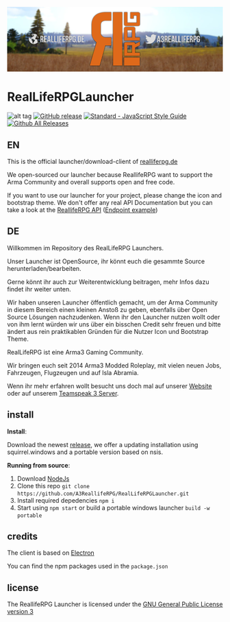 ![Banner](resources/img/banner.png)

# RealLifeRPGLauncher

![alt tag](https://travis-ci.org/A3ReallifeRPG/RealLifeRPGLauncher.svg?branch=master) [![GitHub release](https://img.shields.io/github/release/A3ReallifeRPG/RealLifeRPGLauncher.svg)](https://github.com/A3ReallifeRPG/RealLifeRPGLauncher/releases/latest) [![Standard - JavaScript Style Guide](https://img.shields.io/badge/code%20style-standard-brightgreen.svg)](http://standardjs.com/) [![Github All Releases](https://img.shields.io/github/downloads/A3ReallifeRPG/RealLifeRPGLauncher/total.svg)](https://github.com/A3ReallifeRPG/RealLifeRPGLauncher/releases)

## EN

This is the official launcher/download-client of [realliferpg.de](https://www.realliferpg.de)

We open-sourced our launcher because ReallifeRPG want to support the Arma Community and overall supports open and free code.

If you want to use our launcher for your project, please change the icon and bootstrap theme.
We don't offer any real API Documentation but you can take a look at the [ReallifeRPG API](https://dev.realliferpg.de/docs/api) ([Endpoint example](https://api.realliferpg.de/v1/servers))

## DE

Willkommen im Repository des RealLifeRPG Launchers.

Unser Launcher ist OpenSource, ihr könnt euch die gesammte Source herunterladen/bearbeiten.  

Gerne könnt ihr auch zur Weiterentwicklung beitragen, mehr Infos dazu findet ihr weiter unten.

Wir haben unseren Launcher öffentlich gemacht, um der Arma Community in diesem Bereich einen kleinen Anstoß zu geben, ebenfalls über Open Source Lösungen nachzudenken.
Wenn ihr den Launcher nutzen wollt oder von ihm lernt würden wir uns über ein bisschen Credit sehr freuen und bitte ändert aus rein praktikablen Gründen für die Nutzer Icon und Bootstrap Theme.

RealLifeRPG ist eine Arma3 Gaming Community.

Wir bringen euch seit 2014 Arma3 Modded Roleplay, mit vielen neuen Jobs, Fahrzeugen, Flugzeugen und auf Isla Abramia.

Wenn ihr mehr erfahren wollt besucht uns doch mal auf unserer [Website](https://www.realliferpg.de) oder auf unserem [Teamspeak 3 Server](ts3server://ts.realliferpg.de?port=9987).

## install

**Install**:

Download the newest [release](https://github.com/A3ReallifeRPG/RealLifeRPGLauncher/releases), we offer a updating installation using squirrel.windows and a portable version based on nsis.

**Running from source**:

1. Download [NodeJs](https://nodejs.org/en/)
2. Clone this repo `git clone https://github.com/A3ReallifeRPG/RealLifeRPGLauncher.git`
3. Install required depedencies `npm i`
4. Start using `npm start` or build a portable windows launcher `build -w portable`

## credits

The client is based on [Electron](http://electron.atom.io/)

You can find the npm packages used in the `package.json`

## license

The ReallifeRPG Launcher is licensed under the [GNU General Public License version 3](https://opensource.org/licenses/GPL-3.0)
